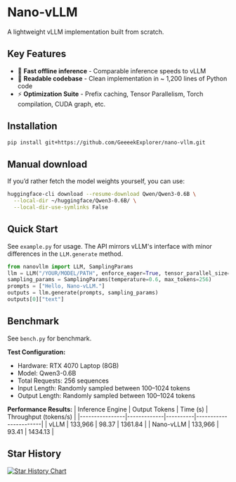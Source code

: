 # Nano-vLLM

A lightweight vLLM implementation built from scratch.

## Key Features

* 🚀 **Fast offline inference** - Comparable inference speeds to vLLM
* 📖 **Readable codebase** - Clean implementation in ~ 1,200 lines of Python code
* ⚡ **Optimization Suite** - Prefix caching, Tensor Parallelism, Torch compilation, CUDA graph, etc.

## Installation

```bash
pip install git+https://github.com/GeeeekExplorer/nano-vllm.git
```

## Manual download

If you’d rather fetch the model weights yourself, you can use:
```bash
huggingface-cli download --resume-download Qwen/Qwen3-0.6B \
  --local-dir ~/huggingface/Qwen3-0.6B/ \
  --local-dir-use-symlinks False
```

## Quick Start

See `example.py` for usage. The API mirrors vLLM's interface with minor differences in the `LLM.generate` method.
```python
from nanovllm import LLM, SamplingParams
llm = LLM("/YOUR/MODEL/PATH", enforce_eager=True, tensor_parallel_size=1)
sampling_params = SamplingParams(temperature=0.6, max_tokens=256)
prompts = ["Hello, Nano-vLLM."]
outputs = llm.generate(prompts, sampling_params)
outputs[0]["text"]
```

## Benchmark

See `bench.py` for benchmark.

**Test Configuration:**
- Hardware: RTX 4070 Laptop (8GB)
- Model: Qwen3-0.6B
- Total Requests: 256 sequences
- Input Length: Randomly sampled between 100–1024 tokens
- Output Length: Randomly sampled between 100–1024 tokens

**Performance Results:**
| Inference Engine | Output Tokens | Time (s) | Throughput (tokens/s) |
|----------------|-------------|----------|-----------------------|
| vLLM           | 133,966     | 98.37    | 1361.84               |
| Nano-vLLM      | 133,966     | 93.41    | 1434.13               |


## Star History

[![Star History Chart](https://api.star-history.com/svg?repos=GeeeekExplorer/nano-vllm&type=Date)](https://www.star-history.com/#GeeeekExplorer/nano-vllm&Date)